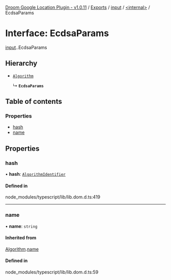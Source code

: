 [Droom Google Location Plugin - v1.0.11](../README.md) / [Exports](../modules.md) / [input](../modules/input.md) / [<internal\>](../modules/input._internal_.md) / EcdsaParams

# Interface: EcdsaParams

[input](../modules/input.md).[<internal>](../modules/input._internal_.md).EcdsaParams

## Hierarchy

- [`Algorithm`](input._internal_.Algorithm.md)

  ↳ **`EcdsaParams`**

## Table of contents

### Properties

- [hash](input._internal_.EcdsaParams.md#hash)
- [name](input._internal_.EcdsaParams.md#name)

## Properties

### hash

• **hash**: [`AlgorithmIdentifier`](../modules/input._internal_.md#algorithmidentifier)

#### Defined in

node_modules/typescript/lib/lib.dom.d.ts:419

___

### name

• **name**: `string`

#### Inherited from

[Algorithm](input._internal_.Algorithm.md).[name](input._internal_.Algorithm.md#name)

#### Defined in

node_modules/typescript/lib/lib.dom.d.ts:59

